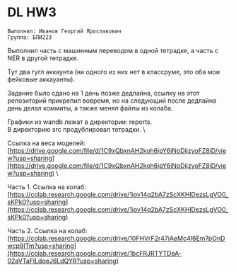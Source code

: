 # DL HW3 

```Выполнил: Иванов Георгий Ярославович ``` \
```Группа: БПИ223```

Выполнил часть с машинным переводом в одной тетрадке, а часть c NER в другой тетрадке.

Тут два гугл аккаунта (ни одного из них нет в классруме, это оба мои фейковые аккауанты).

Задание было сдано на 1 день позже дедлайна, ссылку на этот репозиторий прикрепил вовремя, но на следующий после дедлайна день делал коммиты, а также менял файлы из колаба.

Графики из wandb лежат в директории: reports. \
В директорию src продублировал тетрадки. \

Ссылка на веса моделей: [https://drive.google.com/file/d/1C9xQbxnAH2koh6ipY6iNoDijzyoFZ8iD/view?usp=sharing](https://drive.google.com/file/d/1C9xQbxnAH2koh6ipY6iNoDijzyoFZ8iD/view?usp=sharing) \ 

Часть 1. Ссылка на колаб: [https://colab.research.google.com/drive/1iov14q2bA7zScXKHlDezsLgVO0_sKPk0?usp=sharing](https://colab.research.google.com/drive/1iov14q2bA7zScXKHlDezsLgVO0_sKPk0?usp=sharing)

Часть 2. Ссылка на колаб: [https://colab.research.google.com/drive/10FHVrF2r47iAeMc4I6Em7pOnDwcp9ITm?usp=sharing](https://colab.research.google.com/drive/1bcFRJRTYTDeA-02aVTaFlLdqeJ6LdQYR?usp=sharing)
